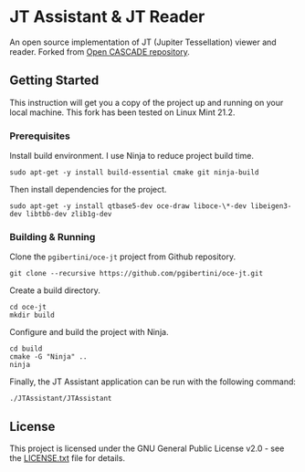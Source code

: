 # JT Assistant & JT Reader

An open source implementation of JT (Jupiter Tessellation) viewer and reader. Forked from [Open CASCADE repository](https://git.dev.opencascade.org/gitweb/?p=jt.git).

## Getting Started

This instruction will get you a copy of the project up and running on your local machine. This fork has been tested on Linux Mint 21.2.

### Prerequisites

Install build environment. I use Ninja to reduce project build time.

```shell
sudo apt-get -y install build-essential cmake git ninja-build
```

Then install dependencies for the project.

```shell
sudo apt-get -y install qtbase5-dev oce-draw liboce-\*-dev libeigen3-dev libtbb-dev zlib1g-dev
```

### Building & Running

Clone the `pgibertini/oce-jt` project from Github repository.

```shell
git clone --recursive https://github.com/pgibertini/oce-jt.git
```

Create a build directory.

```shell
cd oce-jt
mkdir build
```

Configure and build the project with Ninja.

```shell
cd build
cmake -G "Ninja" ..
ninja
```

Finally, the JT Assistant application can be run with the following command:

```shell
./JTAssistant/JTAssistant
```

## License

This project is licensed under the GNU General Public License v2.0 - see the [LICENSE.txt](LICENSE.txt) file for details.
